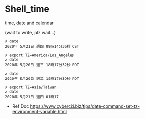# Shell_time
time, date and calendar

(wait to write, plz wait...)

    ✗ date
    2020年 5月21日 週四 09時14分36秒 CST
    
    ✗ export TZ=America/Los_Angeles
    ✗ date
    2020年 5月20日 週三 18時17分32秒 PDT

    ✗ date
    2020年 5月20日 週三 18時17分39秒 PDT
    
    ✗ export TZ=Asia/Taiwan
    ✗ date
    2020年 5月21日 週四 01時17

* Ref Doc
https://www.cyberciti.biz/tips/date-command-set-tz-environment-variable.html
